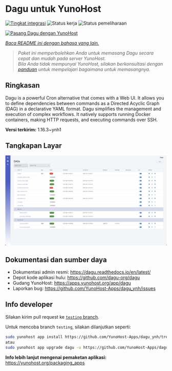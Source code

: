 <!--
N.B.: README ini dibuat secara otomatis oleh <https://github.com/YunoHost/apps/tree/master/tools/readme_generator>
Ini TIDAK boleh diedit dengan tangan.
-->

# Dagu untuk YunoHost

[![Tingkat integrasi](https://apps.yunohost.org/badge/integration/dagu)](https://ci-apps.yunohost.org/ci/apps/dagu/)
![Status kerja](https://apps.yunohost.org/badge/state/dagu)
![Status pemeliharaan](https://apps.yunohost.org/badge/maintained/dagu)

[![Pasang Dagu dengan YunoHost](https://install-app.yunohost.org/install-with-yunohost.svg)](https://install-app.yunohost.org/?app=dagu)

*[Baca README ini dengan bahasa yang lain.](./ALL_README.md)*

> *Paket ini memperbolehkan Anda untuk memasang Dagu secara cepat dan mudah pada server YunoHost.*  
> *Bila Anda tidak mempunyai YunoHost, silakan berkonsultasi dengan [panduan](https://yunohost.org/install) untuk mempelajari bagaimana untuk memasangnya.*

## Ringkasan

Dagu is a powerful Cron alternative that comes with a Web UI. It allows you to define dependencies between commands as a Directed Acyclic Graph (DAG) in a declarative YAML format. Dagu simplifies the management and execution of complex workflows. It natively supports running Docker containers, making HTTP requests, and executing commands over SSH.


**Versi terkirim:** 1.16.3~ynh1

## Tangkapan Layar

![Tangkapan Layar pada Dagu](./doc/screenshots/screenshot.png)

## Dokumentasi dan sumber daya

- Dokumentasi admin resmi: <https://dagu.readthedocs.io/en/latest/>
- Depot kode aplikasi hulu: <https://github.com/dagu-org/dagu>
- Gudang YunoHost: <https://apps.yunohost.org/app/dagu>
- Laporkan bug: <https://github.com/YunoHost-Apps/dagu_ynh/issues>

## Info developer

Silakan kirim pull request ke [`testing` branch](https://github.com/YunoHost-Apps/dagu_ynh/tree/testing).

Untuk mencoba branch `testing`, silakan dilanjutkan seperti:

```bash
sudo yunohost app install https://github.com/YunoHost-Apps/dagu_ynh/tree/testing --debug
atau
sudo yunohost app upgrade dagu -u https://github.com/YunoHost-Apps/dagu_ynh/tree/testing --debug
```

**Info lebih lanjut mengenai pemaketan aplikasi:** <https://yunohost.org/packaging_apps>
